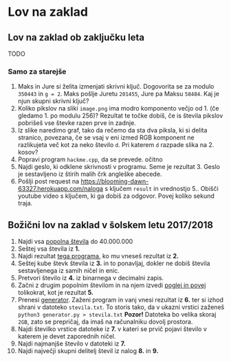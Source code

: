 # Lov na zaklad

## Lov na zaklad ob zaključku leta

TODO


### Samo za starejše

1. Maks in Jure si želita izmenjati skrivni ključ. Dogovorita se za modulo `350443` in `g = 2`. Maks
   pošlje Juretu `201455`, Jure pa Maksu `58484`. Kaj je njun skupni skrivni ključ?
2. Koliko pikslov na sliki `image.png` ima modro komponento večjo od 1. (če gledamo 1. po modulu
   256)? Rezultat te točke dobiš, če is števila pikslov pobrišeš vse števke razen prve in zadnje.
3. Iz slike naredimo graf, tako da rečemo da sta dva piksla, ki si delita stranico, povezana, če se
   vsaj v eni izmed RGB komponent ne razlikujeta več kot za neko število `d`. Pri katerem `d`
   razpade slika na 2. kosov?
4. Popravi program `hackme.cpp`, da se prevede.  očitno
5. Najdi geslo, ki odklene skrivnosti v programu. Seme je rezultat 3. Geslo je sestavljeno iz štirih
   malih črk angleške abecede.
6. Pošlji post request na https://blooming-dawn-63327.herokuapp.com/naloga s ključem `result` in
   vrednostjo 5.. Obišči youtube video s ključem, ki ga dobiš za odgovor. Povej koliko sekund traja.


## Božični lov na zaklad v šolskem letu 2017/2018

1. Najdi vsa [popolna števila](http://www.educa.fmf.uni-lj.si/izodel/sola/2001/ura/zeman/pitag.htm) do 40.000.000
2. Seštej vsa števila iz __1.__
3. Najdi rezultat [tega programa](https://raw.githubusercontent.com/KrozekGimVic/2018-lov-na-zaklad/master/program.py), ko mu vneseš rezultat iz __2.__
4. Seštej kube števk števila iz __3.__ in to ponavljaj, dokler ne dobiš števila sestavljenega iz samih ničel in enic.
5. Pretvori število iz __4.__ iz binarnega v decimalni zapis.
6. Začni z drugim popolnim številom in na njem izvedi [poglej in povej](https://sl.wikipedia.org/wiki/Conwayjevo_zaporedje)
tolikokrat, kot je rezultat __5.__
7. Prenesi [generator](https://raw.githubusercontent.com/KrozekGimVic/2018-lov-na-zaklad/master/generator.py). Zaženi program in vanj vnesi rezultat iz __6.__ ter si izhod shrani v datoteko `stevila.txt`. To storis tako, da v ukazni vrstici zaženeš
`python3 generator.py > stevila.txt`
__Pozor!__ Datoteka bo velika skoraj `2GB`, zato se prepričaj, da imaš na računalniku dovolj prostora.
8. Najdi številko vrstice datoteke iz __7.__ v kateri se prvič pojavi število v katerem je devet zaporednih ničel.
9. Najdi najmanjše število v datoteki iz __7.__
10. Najdi največji skupni delitelj števil iz nalog __8.__ in __9.__
